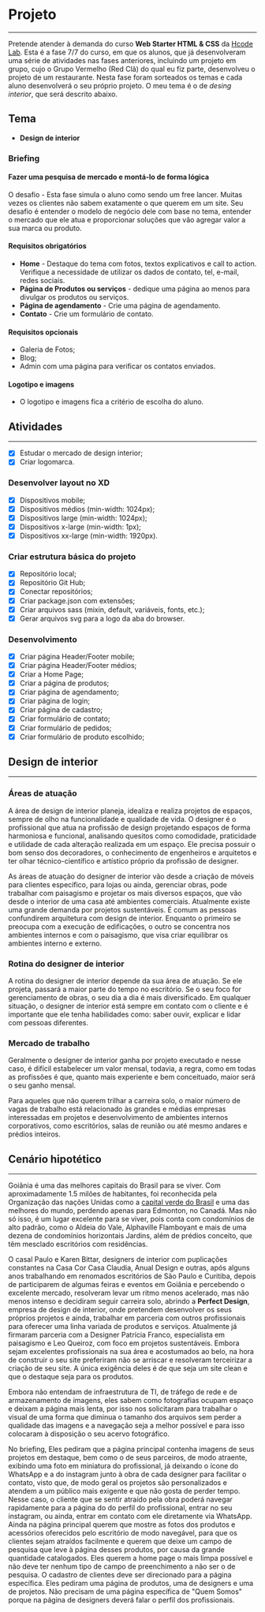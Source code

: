 # Projeto

---

Pretende atender à demanda do curso **Web Starter HTML & CSS** da [Hcode Lab](https://hcodelab.com.br/). Esta é a fase 7/7 do curso, em que os alunos, que já desenvolveram uma série de atividades nas fases anteriores, incluindo um projeto em grupo, cujo o Grupo Vermelho (Red Clã) do qual eu fiz parte, desenvolveu o projeto de um restaurante. Nesta fase foram sorteados os temas e cada aluno desenvolverá o seu próprio projeto. O meu tema é o de *desing interior*, que será descrito abaixo.

## Tema

* **Design de interior**

### Briefing

#### Fazer uma pesquisa de mercado e montá-lo de forma lógica

O desafio - Esta fase simula o aluno como sendo um free lancer. Muitas vezes
os clientes não sabem exatamente o que querem em um site. Seu desafio é
entender o modelo de negócio dele com base no tema, entender o mercado
que ele atua e proporcionar soluções que vão agregar valor a sua marca ou
produto.

#### Requisitos obrigatórios

* **Home** - Destaque do tema com fotos, textos explicativos e call to action.
Verifique a necessidade de utilizar os dados de contato, tel, e-mail, redes
sociais.
* **Página de Produtos ou serviços** - dedique uma página ao menos para
divulgar os produtos ou serviços.
* **Página de agendamento** - Crie uma página de agendamento.
* **Contato** - Crie um formulário de contato.

#### Requisitos opcionais

* Galeria de Fotos;
* Blog;
* Admin com uma página para verificar os contatos enviados.

#### Logotipo e imagens

* O logotipo e imagens fica a critério de escolha do aluno.

## Atividades

---

* [x] Estudar o mercado de design interior;
* [x] Criar logomarca.

### Desenvolver layout no XD

* [x] Dispositivos mobile;
* [x] Dispositivos médios (min-width: 1024px);
* [x] Dispositivos large (min-width: 1024px);
* [x] Dispositivos x-large (min-width: 1px);
* [x] Dispositivos xx-large (min-width: 1920px).

### Criar estrutura básica do projeto

* [x] Repositório local;
* [x] Repositório Git Hub;
* [x] Conectar repositórios;
* [x] Criar package.json com extensões;
* [x] Criar arquivos sass (mixin, default, variáveis, fonts, etc.);
* [x] Gerar arquivos svg para a logo da aba do browser.

### Desenvolvimento

* [x] Criar página Header/Footer mobile;
* [x] Criar página Header/Footer médios;
* [x] Criar a Home Page;
* [x] Criar a página de produtos;
* [x] Criar página de agendamento;
* [x] Criar página de login;
* [x] Criar página de cadastro;
* [x] Criar formulário de contato;
* [x] Criar formulário de pedidos;
* [x] Criar formulário de produto escolhido;

## Design de interior

---

### Áreas de atuação

A área de design de interior planeja, idealiza e realiza projetos de espaços, sempre de olho na funcionalidade e qualidade de vida. O designer é o profissional que atua na profissão de design projetando espaços de forma harmoniosa e funcional, analisando quesitos como comodidade, praticidade e utilidade de cada alteração realizada em um espaço. Ele precisa possuir  o bom senso dos decoradores, o conhecimento de engenheiros e arquitetos e ter olhar técnico-científico e artístico próprio da profissão de designer.

As áreas de atuação do designer de interior vão desde a criação de móveis para clientes específico, para lojas ou ainda, gerenciar obras, pode trabalhar com paisagismo e projetar os mais diversos espaços, que vão desde o interior de uma casa até ambientes comerciais. Atualmente existe uma grande demanda por projetos sustentáveis. É comum as pessoas confundirem arquitetura com design de interior. Enquanto o primeiro se preocupa com a execução de edificações, o outro se concentra nos ambientes internos e com o paisagismo, que visa criar equilibrar os ambientes interno e externo.

### Rotina do designer de interior

A rotina do designer de interior depende da sua área de atuação. Se ele projeta, passará a maior parte do tempo no escritório. Se o seu foco for gerenciamento de obras, o seu dia a dia é mais diversificado. Em qualquer situação, o designer de interior está sempre em contato com o cliente e é importante que ele tenha habilidades como: saber ouvir, explicar e lidar com pessoas diferentes.

### Mercado de trabalho

Geralmente o designer de interior ganha por projeto executado e nesse caso, é difícil estabelecer um valor mensal, todavia, a regra, como em todas as profissões é que, quanto mais experiente e bem conceituado, maior será o seu ganho mensal.

Para aqueles que não querem trilhar a carreira solo, o maior número de vagas de trabalho está relacionado às grandes e médias empresas interessadas em projetos e desenvolvimento de ambientes internos corporativos, como escritórios, salas de reunião ou até mesmo andares e prédios inteiros.

## Cenário hipotético

---

Goiânia é uma das melhores capitais do Brasil para se viver. Com aproximadamente 1.5 milões de habitantes, foi reconhecida pela Organização das nações Unidas como a [capital verde do Brasil](https://www.goiania.go.gov.br/sobre-goiania/) e uma das melhores do mundo, perdendo apenas para Edmonton, no Canadá. Mas não só isso, é um lugar excelente para se viver, pois conta com condomínios de alto padrão, como o Aldeia do Vale, Alphaville Flamboyant e mais de uma dezena de condomínios horizontais Jardins, além de prédios conceito, que têm mesclado escritórios com residências.

O casal Paulo e Karen Bittar, designers de interior com puplicações constantes na Casa Cor Casa Claudia, Anual Design e outras, após alguns anos trabalhando em renomados escritórios de São Paulo e Curitiba, depois de participarem de algumas  feiras e eventos em Goiânia e percebendo o excelente mercado, resolveram levar um ritmo menos acelerado, mas não menos intenso e decidiram seguir carreira solo, abrindo a **Perfect Design**, empresa de design de interior, onde pretendem desenvolver os seus próprios projetos e ainda, trabalhar em parceria com outros profissionais para oferecer uma linha variada de produtos e serviços. Atualmente já firmaram parceria com a Designer Patrícia Franco, especialista em paisagismo e Leo Queiroz, com foco em projetos sustentáveis. Embora sejam excelentes profissionais na sua área e acostumados ao belo, na hora de construir o seu site preferiram não se arriscar e resolveram terceirizar a criação de seu site. A única exigência deles é de que seja um site clean e que o destaque seja para os produtos.

Embora não entendam de infraestrutura de TI, de tráfego de rede e de armazenamento de imagens, eles sabem como fotografias ocupam espaço e deixam a página mais lenta, por isso nos solicitaram para trabalhar o visual de uma forma que diminua o tamanho dos arquivos sem perder a qualidade das imagens e a navegação seja a melhor possível e para isso colocaram à disposição o seu acervo fotográfico.

No briefing, Eles pediram que a página principal contenha imagens de seus projetos em destaque, bem como o de seus parceiros, de modo atraente, exibindo uma foto em miniatura do profissional, já deixando o ícone do WhatsApp e a do instagram junto à obra de cada designer para facilitar o contato, visto que, de modo geral os projetos são personalizados e atendem a um público mais exigente e que não gosta de perder tempo. Nesse caso, o cliente que se sentir atraído pela obra poderá navegar rapidamente para a página do do perfil do profissional, entrar no seu instagram, ou ainda, entrar em contato com ele diretamente via WhatsApp. Ainda na página principal querem que mostre as fotos dos produtos e acessórios oferecidos pelo escritório de modo navegável, para que os clientes sejam atraídos facilmente e querem que deixe um campo de pesquisa que leve à página desses produtos, por causa da grande quantidade catalogados. Eles querem a home page o mais limpa possível e não deve ter nenhum tipo de campo de preenchimento a não ser o de pesquisa. O cadastro de clientes deve ser direcionado para a página específica. Eles pediram uma página de produtos, uma de designers e uma de projetos. Não precisam de uma página específica de "Quem Somos" porque na página de designers deverá falar o perfil dos profissionais.
